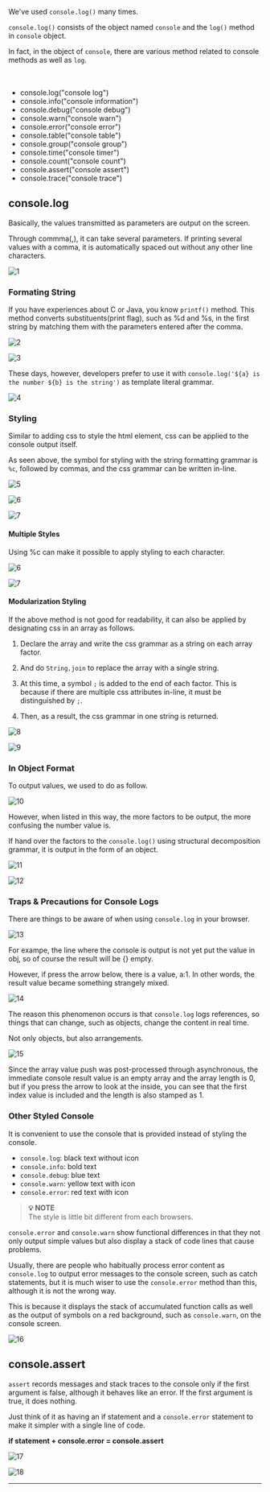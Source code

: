 We've used `console.log()` many times.

`console.log()` consists of the object named `console` and the `log()` method in `console` object.

In fact, in the object of `console`, there are various method related to console methods as well as `log`.

ㅤ
ㅤ

- console.log("console log")
- console.info("console information")
- console.debug("console debug")
- console.warn("console warn")
- console.error("console error")
- console.table("console table")
- console.group("console group")
- console.time("console timer")
- console.count("console count")
- console.assert("console assert")
- console.trace("console trace")

## console.log
Basically, the values transmitted as parameters are output on the screen.

Through commma(,), it can take several parameters. If printing several values with a comma, it is automatically spaced out without any other line characters.

![1](https://github.com/jinscodes/Blog_nextJS/assets/87598134/0fd67e16-aa2c-484d-922d-fbd238adcc4a)

### Formating String
If you have experiences about C or Java, you know `printf()` method. This method converts substituents(print flag), such as %d and %s, in the first string by matching them with the parameters entered after the comma.

![2](https://github.com/jinscodes/Blog_nextJS/assets/87598134/5179f167-ba11-4050-ab95-f6495db1e420)

![3](https://github.com/jinscodes/Blog_nextJS/assets/87598134/d4d2bbe0-05d8-4298-9d73-b4750fd805bd)

These days, however, developers prefer to use it with `console.log('${a} is the number ${b} is the string')` as template literal grammar.

![4](https://github.com/jinscodes/Blog_nextJS/assets/87598134/c539c36a-95c6-424b-9571-7b7287d0a885)

### Styling
Similar to adding css to style the html element, css can be applied to the console output itself.

As seen above, the symbol for styling with the string formatting grammar is `%c`, followed by commas, and the css grammar can be written in-line.

![5](https://github.com/jinscodes/Blog_nextJS/assets/87598134/5376a0a9-a8f1-4fc8-80b4-07120f2dd57e)

![6](https://github.com/jinscodes/Blog_nextJS/assets/87598134/02b05cd5-d72f-426e-8836-df89d39a837a)

![7](https://github.com/jinscodes/Blog_nextJS/assets/87598134/cf29aec6-762f-4353-9092-1f96df1da348)

#### Multiple Styles
Using %c can make it possible to apply styling to each character.

![6](https://github.com/jinscodes/Blog_nextJS/assets/87598134/3a9e90f9-00e2-45b3-8bff-9d62d20b74f1)

![7](https://github.com/jinscodes/Blog_nextJS/assets/87598134/4b04af18-2bde-488e-bea3-4606356a0e60)

#### Modularization Styling
If the above method is not good for readability, it can also be applied by designating css in an array as follows.

1. Declare the array and write the css grammar as a string on each array factor.

2. And do `String.join` to replace the array with a single string.

3. At this time, a symbol `;` is added to the end of each factor. This is because if there are multiple css attributes in-line, it must be distinguished by `;`.

4. Then, as a result, the css grammar in one string is returned.

![8](https://github.com/jinscodes/Blog_nextJS/assets/87598134/2d4dd396-ab1b-438d-a718-85d03d146d8c)

![9](https://github.com/jinscodes/Blog_nextJS/assets/87598134/2dad66ee-3190-4f2e-8dfd-3e41ad766d08)

### In Object Format
To output values, we used to do as follow.

![10](https://github.com/jinscodes/Blog_nextJS/assets/87598134/6a11b194-d0d0-43a8-919a-5628b5256286)

However, when listed in this way, the more factors to be output, the more confusing the number value is.

If hand over the factors to the `console.log()` using structural decomposition grammar, it is output in the form of an object.

![11](https://github.com/jinscodes/Blog_nextJS/assets/87598134/cb3d870c-8dde-41c1-bb0c-b5a33fd1365d)

![12](https://github.com/jinscodes/Blog_nextJS/assets/87598134/2d52e359-3221-4fdd-8b62-2584b6c8e9c1)

### Traps & Precautions for Console Logs
There are things to be aware of when using `console.log` in your browser.

![13](https://github.com/jinscodes/Blog_nextJS/assets/87598134/55c6895e-365c-452c-b726-fd85203bb200)

For exampe, the line where the console is output is not yet put the value in obj, so of course the result will be {} empty.

However, if press the arrow below, there is a value, a:1. In other words, the result value became something strangely mixed.

![14](https://github.com/jinscodes/Blog_nextJS/assets/87598134/deffbf78-3053-4df7-be35-15295d7ca961)

The reason this phenomenon occurs is that `console.log` logs references, so things that can change, such as objects, change the content in real time.

Not only objects, but also arrangements.

![15](https://github.com/jinscodes/Blog_nextJS/assets/87598134/9e799bd6-020b-4009-9fd4-fa29775673ce)

Since the array value push was post-processed through asynchronous, the immediate console result value is an empty array and the array length is 0, but if you press the arrow to look at the inside, you can see that the first index value is included and the length is also stamped as 1.

### Other Styled Console
It is convenient to use the console that is provided instead of styling the console.

- `console.log`: black text without icon
- `console.info`: bold text
- `console.debug`: blue text
- `console.warn`: yellow text with icon
- `console.error`: red text with icon

> **💡 NOTE**   
> The style is little bit different from each browsers.

`console.error` and `console.warn` show functional differences in that they not only output simple values but also display a stack of code lines that cause problems.

Usually, there are people who habitually process error content as `console.log` to output error messages to the console screen, such as catch statements, but it is much wiser to use the `console.error` method than this, although it is not the wrong way. 

This is because it displays the stack of accumulated function calls as well as the output of symbols on a red background, such as `console.warn`, on the console screen.

![16](https://github.com/jinscodes/Blog_nextJS/assets/87598134/acd06256-96c5-4eb2-b979-a69adc115c49)

## console.assert
`assert` records messages and stack traces to the console only if the first argument is false, although it behaves like an error. If the first argument is true, it does nothing.

Just think of it as having an if statement and a `console.error` statement to make it simpler with a single line of code.

**if statement + console.error = console.assert**

![17](https://github.com/jinscodes/Blog_nextJS/assets/87598134/f5ebbf23-3e05-4561-af5d-80cca52c0d0b)

![18](https://github.com/jinscodes/Blog_nextJS/assets/87598134/9f432109-f8c9-400b-b5fc-25c9612e956c)

---
[](https://www.syncfusion.com/blogs/post/11-console-methods-in-javascript-for-effective-debugging)

[](https://inpa.tistory.com/entry/%F0%9F%93%9A-%EB%8B%A4%EC%96%91%ED%95%9C-%EC%BD%98%EC%86%94-API)
